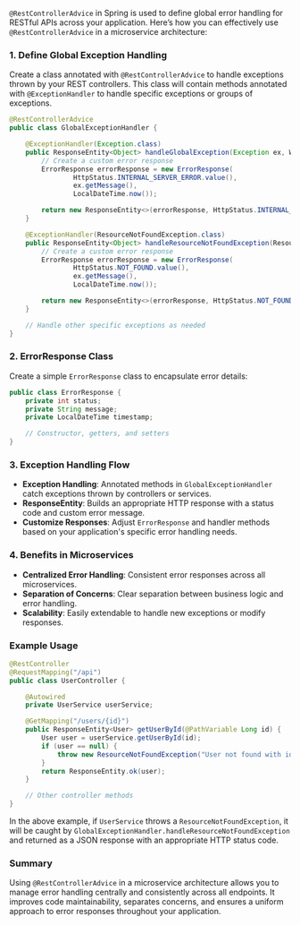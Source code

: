 `@RestControllerAdvice` in Spring is used to define global error handling for RESTful APIs across your application. Here’s how you can effectively use `@RestControllerAdvice` in a microservice architecture:

### 1. Define Global Exception Handling

Create a class annotated with `@RestControllerAdvice` to handle exceptions thrown by your REST controllers. This class will contain methods annotated with `@ExceptionHandler` to handle specific exceptions or groups of exceptions.

```java
@RestControllerAdvice
public class GlobalExceptionHandler {

    @ExceptionHandler(Exception.class)
    public ResponseEntity<Object> handleGlobalException(Exception ex, WebRequest request) {
        // Create a custom error response
        ErrorResponse errorResponse = new ErrorResponse(
                HttpStatus.INTERNAL_SERVER_ERROR.value(),
                ex.getMessage(),
                LocalDateTime.now());

        return new ResponseEntity<>(errorResponse, HttpStatus.INTERNAL_SERVER_ERROR);
    }

    @ExceptionHandler(ResourceNotFoundException.class)
    public ResponseEntity<Object> handleResourceNotFoundException(ResourceNotFoundException ex, WebRequest request) {
        // Create a custom error response
        ErrorResponse errorResponse = new ErrorResponse(
                HttpStatus.NOT_FOUND.value(),
                ex.getMessage(),
                LocalDateTime.now());

        return new ResponseEntity<>(errorResponse, HttpStatus.NOT_FOUND);
    }

    // Handle other specific exceptions as needed
}
```

### 2. ErrorResponse Class

Create a simple `ErrorResponse` class to encapsulate error details:

```java
public class ErrorResponse {
    private int status;
    private String message;
    private LocalDateTime timestamp;

    // Constructor, getters, and setters
}
```

### 3. Exception Handling Flow

- **Exception Handling**: Annotated methods in `GlobalExceptionHandler` catch exceptions thrown by controllers or services.
- **ResponseEntity**: Builds an appropriate HTTP response with a status code and custom error message.
- **Customize Responses**: Adjust `ErrorResponse` and handler methods based on your application's specific error handling needs.

### 4. Benefits in Microservices

- **Centralized Error Handling**: Consistent error responses across all microservices.
- **Separation of Concerns**: Clear separation between business logic and error handling.
- **Scalability**: Easily extendable to handle new exceptions or modify responses.

### Example Usage

```java
@RestController
@RequestMapping("/api")
public class UserController {

    @Autowired
    private UserService userService;

    @GetMapping("/users/{id}")
    public ResponseEntity<User> getUserById(@PathVariable Long id) {
        User user = userService.getUserById(id);
        if (user == null) {
            throw new ResourceNotFoundException("User not found with id: " + id);
        }
        return ResponseEntity.ok(user);
    }

    // Other controller methods
}
```

In the above example, if `UserService` throws a `ResourceNotFoundException`, it will be caught by `GlobalExceptionHandler.handleResourceNotFoundException` and returned as a JSON response with an appropriate HTTP status code.

### Summary

Using `@RestControllerAdvice` in a microservice architecture allows you to manage error handling centrally and consistently across all endpoints. It improves code maintainability, separates concerns, and ensures a uniform approach to error responses throughout your application.